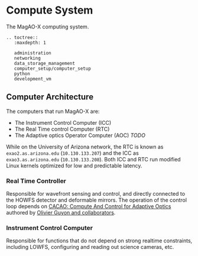 # Compute System

The MagAO-X computing system.

```eval_rst
.. toctree::
   :maxdepth: 1

   administration
   networking
   data_storage_management
   computer_setup/computer_setup
   python
   development_vm
```
   
## Computer Architecture

The computers that run MagAO-X are:

  * The Instrument Control Computer (ICC)
  * The Real Time control Computer (RTC)
  * The Adaptive optics Operator Computer (AOC) *TODO*

While on the University of Arizona network, the RTC is known as `exao2.as.arizona.edu` (`10.130.133.207`) and the ICC as `exao3.as.arizona.edu` (`10.130.133.208`). Both ICC and RTC run modified Linux kernels optimized for low and predictable latency.

### Real Time Controller

Responsible for wavefront sensing and control, and directly connected to the HOWFS detector and deformable mirrors. The operation of the control loop depends on [CACAO: Compute And Control for Adaptive Optics](https://github.com/cacao-org/cacao) authored by [Olivier Guyon and collaborators](https://github.com/cacao-org/cacao/graphs/contributors).

### Instrument Control Computer

Responsible for functions that do not depend on strong realtime constraints, including LOWFS, configuring and reading out science cameras, etc.




